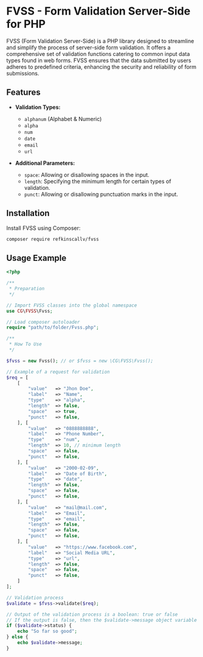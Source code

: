 # FVSS - Form Validation Server-Side for PHP

FVSS (Form Validation Server-Side) is a PHP library designed to streamline and simplify the process of server-side form validation. It offers a comprehensive set of validation functions catering to common input data types found in web forms. FVSS ensures that the data submitted by users adheres to predefined criteria, enhancing the security and reliability of form submissions.

## Features

- **Validation Types:**
  - `alphanum` (Alphabet & Numeric)
  - `alpha`
  - `num`
  - `date`
  - `email`
  - `url`
  
- **Additional Parameters:**
  - `space`: Allowing or disallowing spaces in the input.
  - `length`: Specifying the minimum length for certain types of validation.
  - `punct`: Allowing or disallowing punctuation marks in the input.

## Installation

Install FVSS using Composer:

```bash
composer require refkinscallv/fvss
```

## Usage Example

```php
<?php

/**
 * Preparation
 */

// Import FVSS classes into the global namespace
use CG\FVSS\Fvss;

// Load composer autoloader
require "path/to/folder/Fvss.php";

/**
 * How To Use
 */

$fvss = new Fvss(); // or $fvss = new \CG\FVSS\Fvss();

// Example of a request for validation
$req = [
    [
        "value"   => "Jhon Doe",
        "label"   => "Name",
        "type"    => "alpha",
        "length"  => false,
        "space"   => true,
        "punct"   => false,
    ], [
        "value"   => "0888888888",
        "label"   => "Phone Number",
        "type"    => "num",
        "length"  => 10, // minimum length
        "space"   => false,
        "punct"   => false,
    ], [
        "value"   => "2000-02-09",
        "label"   => "Date of Birth",
        "type"    => "date",
        "length"  => false,
        "space"   => false,
        "punct"   => false,
    ], [
        "value"   => "mail@mail.com",
        "label"   => "Email",
        "type"    => "email",
        "length"  => false,
        "space"   => false,
        "punct"   => false,
    ], [
        "value"   => "https://www.facebook.com",
        "label"   => "Social Media URL",
        "type"    => "url",
        "length"  => false,
        "space"   => false,
        "punct"   => false,
    ]
];

// Validation process
$validate = $fvss->validate($req);

// Output of the validation process is a boolean: true or false
// If the output is false, then the $validate->message object variable will have the value of the error message
if ($validate->status) {
    echo "So far so good";
} else {
    echo $validate->message;
}
```